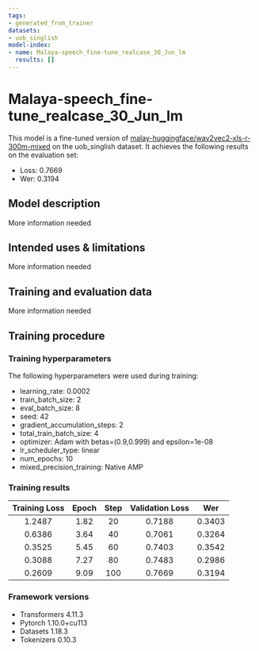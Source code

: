 ```yaml
---
tags:
- generated_from_trainer
datasets:
- uob_singlish
model-index:
- name: Malaya-speech_fine-tune_realcase_30_Jun_lm
  results: []
---
```


<!-- This model card has been generated automatically according to the information the Trainer had access to. You
should probably proofread and complete it, then remove this comment. -->

# Malaya-speech_fine-tune_realcase_30_Jun_lm

This model is a fine-tuned version of [malay-huggingface/wav2vec2-xls-r-300m-mixed](https://huggingface.co/malay-huggingface/wav2vec2-xls-r-300m-mixed) on the uob_singlish dataset.
It achieves the following results on the evaluation set:
- Loss: 0.7669
- Wer: 0.3194

## Model description

More information needed

## Intended uses & limitations

More information needed

## Training and evaluation data

More information needed

## Training procedure

### Training hyperparameters

The following hyperparameters were used during training:
- learning_rate: 0.0002
- train_batch_size: 2
- eval_batch_size: 8
- seed: 42
- gradient_accumulation_steps: 2
- total_train_batch_size: 4
- optimizer: Adam with betas=(0.9,0.999) and epsilon=1e-08
- lr_scheduler_type: linear
- num_epochs: 10
- mixed_precision_training: Native AMP

### Training results

| Training Loss | Epoch | Step | Validation Loss | Wer    |
|:-------------:|:-----:|:----:|:---------------:|:------:|
| 1.2487        | 1.82  | 20   | 0.7188          | 0.3403 |
| 0.6386        | 3.64  | 40   | 0.7061          | 0.3264 |
| 0.3525        | 5.45  | 60   | 0.7403          | 0.3542 |
| 0.3088        | 7.27  | 80   | 0.7483          | 0.2986 |
| 0.2609        | 9.09  | 100  | 0.7669          | 0.3194 |


### Framework versions

- Transformers 4.11.3
- Pytorch 1.10.0+cu113
- Datasets 1.18.3
- Tokenizers 0.10.3
